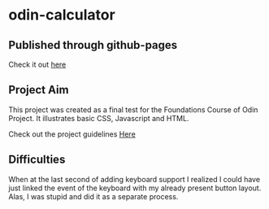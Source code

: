 # odin-calculator


## Published through github-pages
Check it out [here](https://mantrazul.github.io/odin-calculator/)

## Project Aim

This project was created as a final test for the Foundations Course of Odin Project. It illustrates basic CSS, Javascript and HTML.

Check out the project guidelines [Here](https://www.theodinproject.com/lessons/foundations-calculator)

## Difficulties

When at the last second of adding keyboard support I realized I could have just linked the event of the keyboard with my already present button layout. Alas, I was stupid and did it as a separate process.
